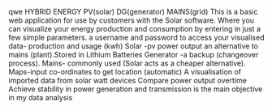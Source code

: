 qwe
HYBRID ENERGY PV(solar) DG(generator) MAINS(grid) This is a basic web application for use by customers with the Solar software. Where you can visualize your energy production and consumption by entering in just a few simple parameters. a username and password to access your visualised data- production and usage (kwh) Solar -pv power output an alternative to mains (plant).Stored in Lithium Batteries Generator -a backup (changeover process). Mains- commonly used (Solar acts as a cheaper alternative). Maps-input co-ordinates to get location (automatic) A visualisation of imported data from solar watt devices Compare power output overtime Achieve stability in power generation and transmission is the main objective in my data analysis
